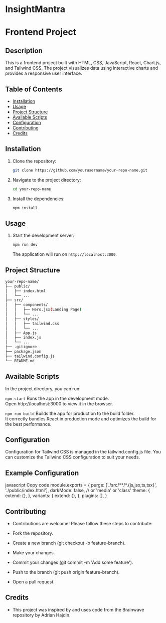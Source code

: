# InsightMantra

# Frontend Project

## Description

This is a frontend project built with HTML, CSS, JavaScript, React, Chart.js, and Tailwind CSS. The project visualizes data using interactive charts and provides a responsive user interface.

## Table of Contents

- [Installation](#installation)
- [Usage](#usage)
- [Project Structure](#project-structure)
- [Available Scripts](#available-scripts)
- [Configuration](#configuration)
- [Contributing](#contributing)
- [Credits](#credits)

## Installation

1. Clone the repository:

    ```bash
    git clone https://github.com/yourusername/your-repo-name.git
    ```

2. Navigate to the project directory:

    ```bash
    cd your-repo-name
    ```

3. Install the dependencies:

    ```bash
    npm install
    ```

## Usage

1. Start the development server:

    ```bash
    npm run dev 
    ```

    The application will run on `http://localhost:3000`.

## Project Structure

```bash
your-repo-name/
├── public/
│   ├── index.html
│   └── ...
├── src/
│   ├── components/
│   │   ├── Hero.jsx(Landing Page)
│   │   └── ...
│   ├── styles/
│   │   ├── tailwind.css
│   │   └── ...
│   ├── App.js
│   ├── index.js
│   └── ...
├── .gitignore
├── package.json
├── tailwind.config.js
└── README.md

```
## Available Scripts
In the project directory, you can run:

```npm start```
Runs the app in the development mode.<br>
Open http://localhost:3000 to view it in the browser.

```npm run build```
Builds the app for production to the build folder.<br>
It correctly bundles React in production mode and optimizes the build for the best performance.

## Configuration
Configuration for Tailwind CSS is managed in the tailwind.config.js file. You can customize the Tailwind CSS configuration to suit your needs.

## Example Configuration
javascript
Copy code
module.exports = {
  purge: ['./src/**/*.{js,jsx,ts,tsx}', './public/index.html'],
  darkMode: false, // or 'media' or 'class'
  theme: {
    extend: {},
  },
  variants: {
    extend: {},
  },
  plugins: [],
}

## Contributing
* Contributions are welcome! Please follow these steps to contribute:

* Fork the repository.
* Create a new branch (git checkout -b feature-branch).
* Make your changes.
* Commit your changes (git commit -m 'Add some feature').
* Push to the branch (git push origin feature-branch).
* Open a pull request.

## Credits
* This project was inspired by and uses code from the Brainwave repository by Adrian Hajdin.
